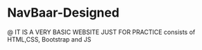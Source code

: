 # NavBaar-Designed
@ IT IS A VERY BASIC WEBSITE JUST FOR PRACTICE
consists of HTML,CSS, Bootstrap and JS
